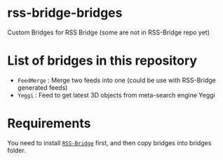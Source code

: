 # rss-bridge-bridges
Custom Bridges for RSS Bridge (some are not in RSS-Bridge repo yet)

List of bridges in this repository
===

* `FeedMerge` : Merge two feeds into one (could be use with RSS-Bridge generated feeds)
* `Yeggi` : Feed to get latest 3D objects from meta-search engine Yeggi

Requirements
===
You need to install [`RSS-Bridge`](https://github.com/RSS-Bridge/rss-bridge) first, and then copy bridges into bridges folder.
